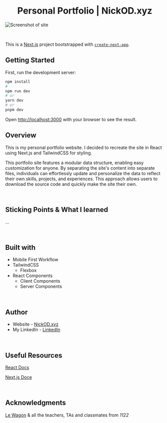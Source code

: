 <h1 align="center">Personal Portfolio | NickOD.xyz</h1>

![Screenshot of site](/NickODxyzPortfolio.jpg)

<br>

This is a [Next.js](https://nextjs.org/) project bootstrapped with [`create-next-app`](https://github.com/vercel/next.js/tree/canary/packages/create-next-app).

## Getting Started

First, run the development server:

```bash
npm install
#
npm run dev
# or
yarn dev
# or
pnpm dev
```

Open [http://localhost:3000](http://localhost:3000) with your browser to see the result.

## Overview

This is my personal portfolio website. I decided to recreate the site in React using Next.js and TailwindCSS for styling.

This portfolio site features a modular data structure, enabling easy customization for anyone. By separating the site's content into separate files, individuals can effortlessly update and personalize the data to reflect their own skills, projects, and experiences. This approach allows users to download the source code and quickly make the site their own.

<br>

## Sticking Points & What I learned

...

<br>

## Built with

- Mobile First Workflow
- TailwindCSS
  - Flexbox
- React Components
  - Client Components
  - Server Components

<br>

## Author

- Website - [NickOD.xyz](http://www.NickOD.xyz)
- My LinkedIn - [LinkedIn](https://www.linkedin.com/in/nick-odonoghue/)

<br>

## Useful Resources

[React Docs](https://react.dev/learn)

[Next.js Doce](https://nextjs.org/docs)

<br>

## Acknowledgments

[Le Wagon](https://www.lewagon.com/) & all the teachers, TAs and classmates from <em>1122</em>
